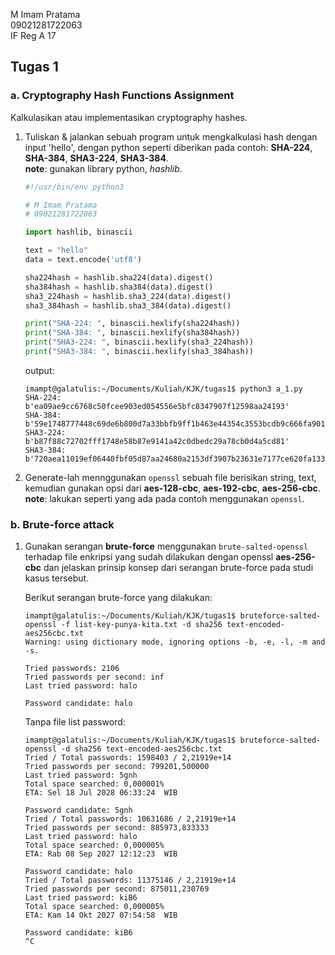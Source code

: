 M Imam Pratama  
09021281722063  
IF Reg A 17  

## Tugas 1

### a. Cryptography Hash Functions Assignment

Kalkulasikan atau implementasikan cryptography hashes.

1. Tuliskan & jalankan sebuah program untuk mengkalkulasi hash dengan input
'hello', dengan python seperti diberikan pada contoh: **SHA-224**, **SHA-384**,
**SHA3-224**, **SHA3-384**.  
**note**: gunakan library python, *hashlib*.

    ```python
    #!/usr/bin/env python3

    # M Imam Pratama
    # 09021281722063

    import hashlib, binascii

    text = "hello"
    data = text.encode('utf8')

    sha224hash = hashlib.sha224(data).digest()
    sha384hash = hashlib.sha384(data).digest()
    sha3_224hash = hashlib.sha3_224(data).digest()
    sha3_384hash = hashlib.sha3_384(data).digest()

    print("SHA-224: ", binascii.hexlify(sha224hash))
    print("SHA-384: ", binascii.hexlify(sha384hash))
    print("SHA3-224: ", binascii.hexlify(sha3_224hash))
    print("SHA3-384: ", binascii.hexlify(sha3_384hash))

    ```
    
    output:
    
    ```console
    imampt@galatulis:~/Documents/Kuliah/KJK/tugas1$ python3 a_1.py                                                         
    SHA-224:  b'ea09ae9cc6768c50fcee903ed054556e5bfc8347907f12598aa24193'
    SHA-384:  b'59e1748777448c69de6b800d7a33bbfb9ff1b463e44354c3553bcdb9c666fa90125a3c79f90397bdf5f6a13de828684f'
    SHA3-224:  b'b87f88c72702fff1748e58b87e9141a42c0dbedc29a78cb0d4a5cd81'
    SHA3-384:  b'720aea11019ef06440fbf05d87aa24680a2153df3907b23631e7177ce620fa1330ff07c0fddee54699a4c3ee0ee9d887'
    ```
    
2. Generate-lah mennggunakan `openssl` sebuah file berisikan string, text,
kemudian gunakan opsi dari **aes-128-cbc**, **aes-192-cbc**, **aes-256-cbc**.  
**note**: lakukan seperti yang ada pada contoh menggunakan `openssl`.

### b. Brute-force attack

1. Gunakan serangan **brute-force** menggunakan `brute-salted-openssl` terhadap
file enkripsi yang sudah dilakukan dengan openssl **aes-256-cbc** dan jelaskan
prinsip konsep dari serangan brute-force pada studi kasus tersebut.

    Berikut serangan brute-force yang dilakukan:
    
    ```console
    imampt@galatulis:~/Documents/Kuliah/KJK/tugas1$ bruteforce-salted-openssl -f list-key-punya-kita.txt -d sha256 text-encoded-aes256cbc.txt
    Warning: using dictionary mode, ignoring options -b, -e, -l, -m and -s.
    
    Tried passwords: 2106
    Tried passwords per second: inf
    Last tried password: halo
    
    Password candidate: halo
    ```
    
    Tanpa file list password:

    ```console
    imampt@galatulis:~/Documents/Kuliah/KJK/tugas1$ bruteforce-salted-openssl -d sha256 text-encoded-aes256cbc.txt
    Tried / Total passwords: 1598403 / 2,21919e+14
    Tried passwords per second: 799201,500000
    Last tried password: 5gnh
    Total space searched: 0,000001%
    ETA: Sel 18 Jul 2028 06:33:24  WIB

    Password candidate: 5gnh
    Tried / Total passwords: 10631686 / 2,21919e+14
    Tried passwords per second: 885973,833333
    Last tried password: halo
    Total space searched: 0,000005%
    ETA: Rab 08 Sep 2027 12:12:23  WIB

    Password candidate: halo
    Tried / Total passwords: 11375146 / 2,21919e+14
    Tried passwords per second: 875011,230769
    Last tried password: kiB6
    Total space searched: 0,000005%
    ETA: Kam 14 Okt 2027 07:54:58  WIB

    Password candidate: kiB6
    ^C
    ```
